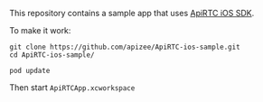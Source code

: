 This repository contains a sample app that uses [ApiRTC iOS SDK](https://github.com/apizee/ApiRTC-ios).

To make it work:

```
git clone https://github.com/apizee/ApiRTC-ios-sample.git
cd ApiRTC-ios-sample/
```

```
pod update
```

Then start `ApiRTCApp.xcworkspace`
